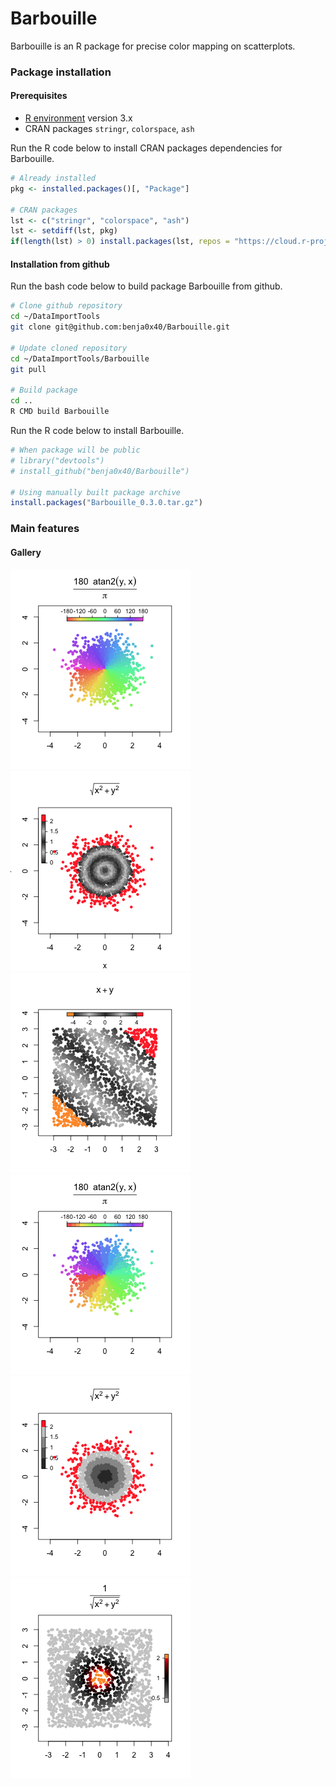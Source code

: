 Barbouille
================================================================================

Barbouille is an R package for precise color mapping on scatterplots.

### Package installation ###

#### Prerequisites ####

  - [R environment](https://www.r-project.org/) version 3.x
  - CRAN packages `stringr`, `colorspace`, `ash`

Run the R code below to install CRAN packages dependencies for Barbouille.

```R
# Already installed
pkg <- installed.packages()[, "Package"]

# CRAN packages
lst <- c("stringr", "colorspace", "ash")
lst <- setdiff(lst, pkg)
if(length(lst) > 0) install.packages(lst, repos = "https://cloud.r-project.org/")
```

#### Installation from github ####

Run the bash code below to build package Barbouille from github.

```bash
# Clone github repository
cd ~/DataImportTools
git clone git@github.com:benja0x40/Barbouille.git

# Update cloned repository
cd ~/DataImportTools/Barbouille
git pull

# Build package
cd ..
R CMD build Barbouille
```
Run the R code below to install Barbouille.

```r
# When package will be public
# library("devtools")
# install_github("benja0x40/Barbouille")

# Using manually built package archive
install.packages("Barbouille_0.3.0.tar.gz")
```

### Main features ###

#### Gallery ####

![](./images/examples/barbouille_01.png "example_01")
![](./images/examples/barbouille_03.png "example_03")
![](./images/examples/barbouille_05.png "example_05")
![](./images/examples/barbouille_02.png "example_02")
![](./images/examples/barbouille_04.png "example_04")
![](./images/examples/barbouille_06.png "example_06")

